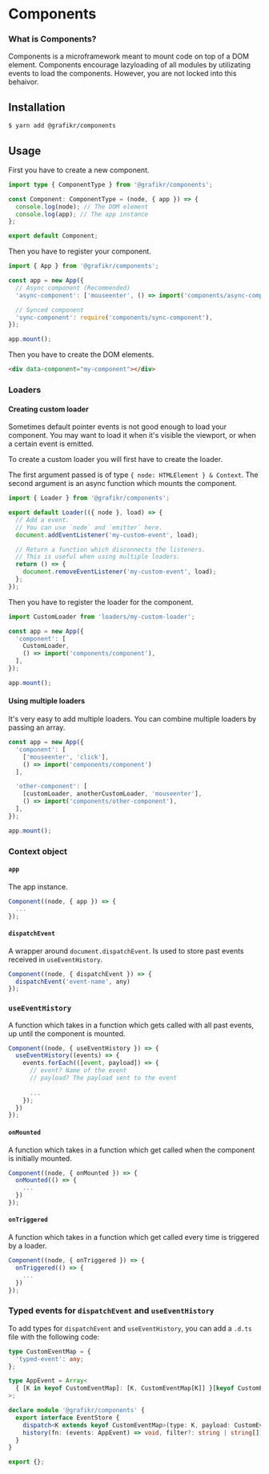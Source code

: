 # Components

### What is Components?

Components is a microframework meant to mount code on top of a DOM element. Components encourage lazyloading of all modules by utilizating events to load the components. However, you are not locked into this behaivor.

## Installation

```bash
$ yarn add @grafikr/components
```

## Usage

First you have to create a new component.

```typescript
import type { ComponentType } from '@grafikr/components';

const Component: ComponentType = (node, { app }) => {
  console.log(node); // The DOM element
  console.log(app); // The app instance
};

export default Component;
```

Then you have to register your component.

```typescript
import { App } from '@grafikr/components';

const app = new App({
  // Async component (Recommended)
  'async-component': ['mouseenter', () => import('components/async-component')],

  // Synced component
  'sync-component': require('components/sync-component'),
});

app.mount();
```

Then you have to create the DOM elements.

```html
<div data-component="my-component"></div>
```

### Loaders

#### Creating custom loader

Sometimes default pointer events is not good enough to load your component. You may want to load it when it's visible the viewport, or when a certain event is emitted.

To create a custom loader you will first have to create the loader. 

The first argument passed is of type `{ node: HTMLElement } & Context`. The second argument is an async function which mounts the component.

```typescript
import { Loader } from '@grafikr/components';

export default Loader(({ node }, load) => {
  // Add a event.
  // You can use `node` and `emitter` here.
  document.addEventListener('my-custom-event', load);

  // Return a function which disconnects the listeners.
  // This is useful when using multiple loaders.
  return () => {
    document.removeEventListener('my-custom-event', load);
  };
});
```

Then you have to register the loader for the component.

```typescript
import CustomLoader from 'loaders/my-custom-loader';

const app = new App({
  'component': [
    CustomLoader,
    () => import('components/component'),
  ],
});

app.mount();
```

#### Using multiple loaders

It's very easy to add multiple loaders. You can combine multiple loaders by passing an array.

```typescript
const app = new App({
  'component': [
    ['mouseenter', 'click'],
    () => import('components/component')
  ],

  'other-component': [
    [customLoader, anotherCustomLoader, 'mouseenter'],
    () => import('components/other-component'),
  ],
});

app.mount();
```

### Context object

#### `app`
The app instance.

```typescript
Component((node, { app }) => {
  ...
});
```

#### `dispatchEvent`
A wrapper around `document.dispatchEvent`. Is used to store past events received in `useEventHistory`.

```typescript
Component((node, { dispatchEvent }) => {
  dispatchEvent('event-name', any)
});
```

### `useEventHistory`
A function which takes in a function which gets called with all past events, up until the component is mounted.

```typescript
Component((node, { useEventHistory }) => {
  useEventHistory((events) => {
    events.forEach(([event, payload]) => {
      // event? Name of the event
      // payload? The payload sent to the event
      
      ...  
    });
  })
});
```

#### `onMounted`
A function which takes in a function which get called when the component is initially mounted.

```typescript
Component((node, { onMounted }) => {
  onMounted(() => {
    ...
  })
});
```

#### `onTriggered`
A function which takes in a function which get called every time is triggered by a loader.

```typescript
Component((node, { onTriggered }) => {
  onTriggered(() => {
    ...
  })
});
```

### Typed events for `dispatchEvent` and `useEventHistory`

To add types for `dispatchEvent` and `useEventHistory`, you can add a `.d.ts` file with the following code:

```typescript
type CustomEventMap = {
  'typed-event': any;
};

type AppEvent = Array<
  { [K in keyof CustomEventMap]: [K, CustomEventMap[K]] }[keyof CustomEventMap]
>;

declare module '@grafikr/components' {
  export interface EventStore {
    dispatch<K extends keyof CustomEventMap>(type: K, payload: CustomEventMap[K]): void;
    history(fn: (events: AppEvent) => void, filter?: string | string[]): void;
  }
}

export {};
```
